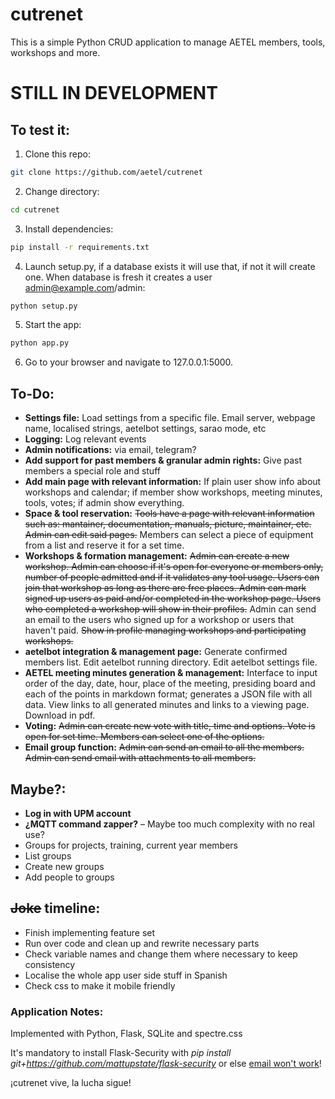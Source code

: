 # cutrenet
This is a simple Python CRUD application to manage AETEL members, tools, workshops and more.

# STILL IN DEVELOPMENT

## To test it:
1. Clone this repo:
```bash
git clone https://github.com/aetel/cutrenet
```
2. Change directory:
```bash
cd cutrenet
```
3. Install dependencies:
```bash
pip install -r requirements.txt
```
4. Launch setup.py, if a database exists it will use that, if not it will create one. When database is fresh it creates a user admin@example.com/admin:
```bash
python setup.py
```
5. Start the app:
```bash
python app.py
```
6. Go to your browser and navigate to 127.0.0.1:5000.

## To-Do:
* **Settings file:** Load settings from a specific file. Email server, webpage name, localised strings, aetelbot settings, sarao mode, etc
* **Logging:** Log relevant events
* **Admin notifications:** via email, telegram?
* **Add support for past members & granular admin rights:** Give past members a special role and stuff
* **Add main page with relevant information:** If plain user show info about workshops and calendar; if member show workshops, meeting minutes, tools, votes; if admin show everything.
* **Space & tool reservation:** ~~Tools have a page with relevant information such as: mantainer, documentation, manuals, picture, maintainer, etc. Admin can edit said pages.~~ Members can select a piece of equipment from a list and reserve it for a set time.
* **Workshops & formation management:** ~~Admin can create a new workshop. Admin can choose if it's open for everyone or members only, number of people admitted and if it validates any tool usage. Users can join that workshop as long as there are free places. Admin can mark signed up users as paid and/or completed in the workshop page. Users who completed a workshop will show in their profiles.~~ Admin can send an email to the users who signed up for a workshop or users that haven't paid. ~~Show in profile managing workshops and participating workshops.~~
* **aetelbot integration & management page:** Generate confirmed members list. Edit aetelbot running directory. Edit aetelbot settings file.
* **AETEL meeting minutes generation & management:** Interface to input order of the day, date, hour, place of the meeting, presiding board and each of the points in markdown format; generates a JSON file with all data. View links to all generated minutes and links to a viewing page. Download in pdf.
* **Voting:** ~~Admin can create new vote with title, time and options. Vote is open for set time. Members can select one of the options.~~
* **Email group function:** ~~Admin can send an email to all the members. Admin can send email with attachments to all members.~~

## Maybe?:
* **Log in with UPM account**
* **¿MQTT command zapper?** – Maybe too much complexity with no real use?
* Groups for projects, training, current year members
* List groups
* Create new groups
* Add people to groups

## ~~Joke~~ timeline:
* Finish implementing feature set
* Run over code and clean up and rewrite necessary parts
* Check variable names and change them where necessary to keep consistency
* Localise the whole app user side stuff in Spanish
* Check css to make it mobile friendly

### Application Notes:
Implemented with Python, Flask, SQLite and spectre.css

It's mandatory to install Flask-Security with _pip install git+https://github.com/mattupstate/flask-security_ or else [email won't work](https://github.com/mattupstate/flask-security/issues/685#ref-commit-241acf2)!

¡cutrenet vive, la lucha sigue!